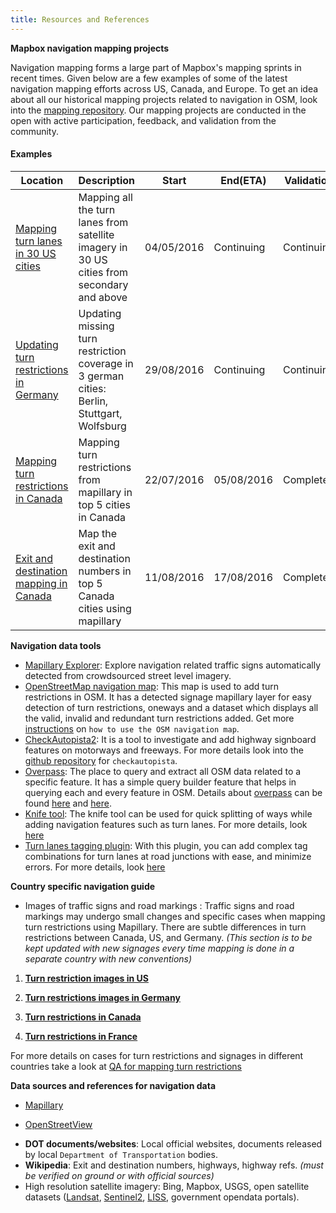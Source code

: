 ```yaml
---
title: Resources and References
---
```


**Mapbox navigation mapping projects**

Navigation mapping forms a large part of Mapbox's mapping sprints in recent times. Given below are a few examples of some of the latest navigation mapping efforts across US, Canada, and Europe. To get an idea about all our historical mapping projects related to navigation in OSM, look into the [mapping repository](https://github.com/mapbox/mapping/issues). Our mapping projects are conducted in the open with active participation, feedback, and validation from the community.

#### Examples

Location | Description|Start|End(ETA)|Validation
---|---|---|---|---|
[Mapping turn lanes in 30 US cities](https://github.com/mapbox/mapping/issues/180)| Mapping all the turn lanes from satellite imagery in 30 US cities from secondary and above|04/05/2016|Continuing|Continuing
[Updating turn restrictions in Germany](https://github.com/mapbox/mapping/issues/226)| Updating missing turn restriction coverage in 3 german cities: Berlin, Stuttgart, Wolfsburg|29/08/2016|Continuing|Continuing
[Mapping turn restrictions in Canada](https://github.com/mapbox/mapping/issues/213)|Mapping turn restrictions from mapillary in top 5 cities in Canada|22/07/2016|05/08/2016|Completed
[Exit and destination mapping in Canada](https://github.com/mapbox/mapping/issues/220)|Map the exit and destination numbers in top 5 Canada cities using mapillary|11/08/2016|17/08/2016|Completed

**Navigation data tools**

* [Mapillary Explorer](https://www.mapillary.com/app/?lat=37.7722684544772&lng=-122.42339365639796&z=15.45924850796377&signs=true&trafficSign%5B%5D=information--highway-exit--g1&trafficSign%5B%5D=information--highway-interchange--g1&trafficSign%5B%5D=information--street-name--g1&trafficSign%5B%5D=regulatory--no-left-or-u-turn--g1&trafficSign%5B%5D=regulatory--no-left-turn--g1&trafficSign%5B%5D=regulatory--no-right-turn--g1&trafficSign%5B%5D=regulatory--no-left-turn--g2&trafficSign%5B%5D=regulatory--no-right-turn--g2&trafficSign%5B%5D=regulatory--no-straight-through--g1&trafficSign%5B%5D=regulatory--no-u-turn--g3&trafficSign%5B%5D=regulatory--no-u-turn--g1&trafficSign%5B%5D=regulatory--dual-lanes-turn-left-or-straight--g1&trafficSign%5B%5D=regulatory--dual-lanes-turn-right-or-straight--g1&trafficSign%5B%5D=regulatory--go-straight-or-turn-left--g2&trafficSign%5B%5D=regulatory--go-straight-or-turn-right--g2&trafficSign%5B%5D=regulatory--triple-lanes-go-straight-center-lane--g1&trafficSign%5B%5D=regulatory--triple-lanes-turn-left-center-lane--g1&trafficSign%5B%5D=regulatory--triple-lanes-turn-right-center-lane--g1&trafficSign%5B%5D=regulatory--go-straight--g1&trafficSign%5B%5D=regulatory--go-straight-or-turn-left--g1&trafficSign%5B%5D=regulatory--go-straight-or-turn-right--g1&focus=map&x=0.5198323295648553&y=0.5878565770107547&zoom=0.84549356223176): Explore navigation related traffic signs automatically detected from crowdsourced street level imagery.
* [OpenStreetMap navigation map](http://mapbox.github.io/osm-navigation-map/#11.63/37.7896/-122.4363): This map is used to add turn restrictions in OSM. It has a detected signage mapillary layer for easy detection of turn restrictions, oneways and a dataset which displays all the valid, invalid and redundant turn restrictions added. Get more [instructions](https://github.com/mapbox/osm-navigation-map/blob/gh-pages/MAPPING.md) on `how to use the OSM navigation map`.
* [CheckAutopista2](http://k1wiosm.github.io/checkautopista2/): It is a tool to investigate and add highway signboard features on motorways and freeways. For more details look into the [github repository](https://github.com/k1wiosm/checkautopista2) for `checkautopista`.
* [Overpass](https://overpass-turbo.eu/): The place to query and extract all OSM data related to a specific feature. It has a simple query builder feature that helps in querying each and every feature in OSM. Details about [overpass](http://wiki.openstreetmap.org/wiki/Overpass_turbo) can be found [here](http://wiki.openstreetmap.org/wiki/Overpass_API) and [here](http://wiki.openstreetmap.org/wiki/Overpass_API/Language_Guide).
* [Knife tool](https://medium.com/mapbox/introducing-the-knife-tool-for-josm-6e1191c3dcf9): The knife tool can be used for quick splitting of ways while adding navigation features such as turn lanes. For more details, look [here](https://github.com/mapbox/auto-tools/tree/split)
* [Turn lanes tagging plugin](https://blog.mapbox.com/turnlanes-tagging-plugin-for-josm-a93220e9aa0): With this plugin, you can add complex tag combinations for turn lanes at road junctions with ease, and minimize errors. For more details, look [here](https://github.com/JOSM/turnlanes-tagging)



**Country specific navigation guide**
 - Images of traffic signs and road markings : Traffic signs and road markings may undergo small changes and specific cases when mapping turn restrictions using Mapillary. There are subtle differences in turn restrictions between Canada, US, and Germany. *(This section is to be kept updated with new signages every time mapping is done in a separate country with new conventions)*
 
1. **[Turn restriction images in US](https://gist.github.com/abhisheksaikia/7c9329a985816c128aabcba092747816)**
 
2. **[Turn restrictions images in Germany](https://gist.github.com/abhisheksaikia/646b918fc64f9d8109b5d62a8137e86a)**

3. **[Turn restrictions in Canada](https://gist.github.com/abhisheksaikia/bcfbf4ea0dc1e100337244867b2524fc)**

4. **[Turn restrictions in France](https://gist.github.com/jothirnadh/3d0245816dabbf395c447130877c538c)**
 

For more details on cases for turn restrictions and signages in different countries take a look at [QA for mapping turn restrictions](https://gist.github.com/abhisheksaikia/6e12973daa5be78da3ef9ba6d21b8562)

**Data sources and references for navigation data**

* [Mapillary](https://www.mapillary.com/)

* [OpenStreetView](http://openstreetview.org/map/)
- **DOT documents/websites**: Local official websites, documents released by local `Department of Transportation` bodies.
- **Wikipedia**: Exit and destination numbers, highways, highway refs. *(must be verified on ground or with official sources)*
- High resolution satellite imagery: Bing, Mapbox, USGS, open satellite datasets ([Landsat](http://landsat.usgs.gov/), [Sentinel2](http://www.esa.int/Our_Activities/Observing_the_Earth/Copernicus/Sentinel-2/Data_products), [LISS](http://bhuvan.nrsc.gov.in/data/download/index.php), government opendata portals).
